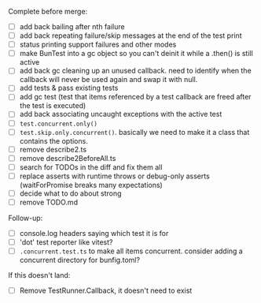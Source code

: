 Complete before merge:

- [ ] add back bailing after nth failure
- [ ] add back repeating failure/skip messages at the end of the test print
- [ ] status printing support failures and other modes
- [ ] make BunTest into a gc object so you can't deinit it while a .then() is still active
- [ ] add back gc cleaning up an unused callback. need to identify when the callback will never be used again and swap it with null.
- [ ] add tests & pass existing tests
- [ ] add gc test (test that items referenced by a test callback are freed after the test is executed)
- [ ] add back associating uncaught exceptions with the active test
- [ ] `test.concurrent.only()`
- [ ] `test.skip.only.concurrent()`. basically we need to make it a class that contains the options.
- [ ] remove describe2.ts
- [ ] remove describe2BeforeAll.ts
- [ ] search for TODOs in the diff and fix them all
- [ ] replace asserts with runtime throws or debug-only asserts (waitForPromise breaks many expectations)
- [ ] decide what to do about strong
- [ ] remove TODO.md

Follow-up:

- [ ] console.log headers saying which test it is for
- [ ] 'dot' test reporter like vitest?
- [ ] `.concurrent.test.ts` to make all items concurrent. consider adding a concurrent directory for bunfig.toml?

If this doesn't land:

- [ ] Remove TestRunner.Callback, it doesn't need to exist
